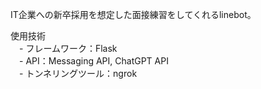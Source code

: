 IT企業への新卒採用を想定した面接練習をしてくれるlinebot。  
  
使用技術  
　- フレームワーク：Flask  
　- API：Messaging API, ChatGPT API  
　- トンネリングツール：ngrok  
